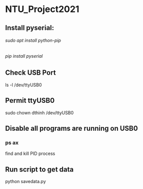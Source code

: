 # NTU_Project2021
## Install pyserial:
###### sudo apt install python-pip
###### pip install pyserial

## Check USB Port
ls -l /dev/ttyUSB0

## Permit ttyUSB0
sudo chown dthinh /dev/ttyUSB0

## Disable all programs are running on USB0
### ps ax
find and kill PID process

## Run script to get data
python savedata.py
